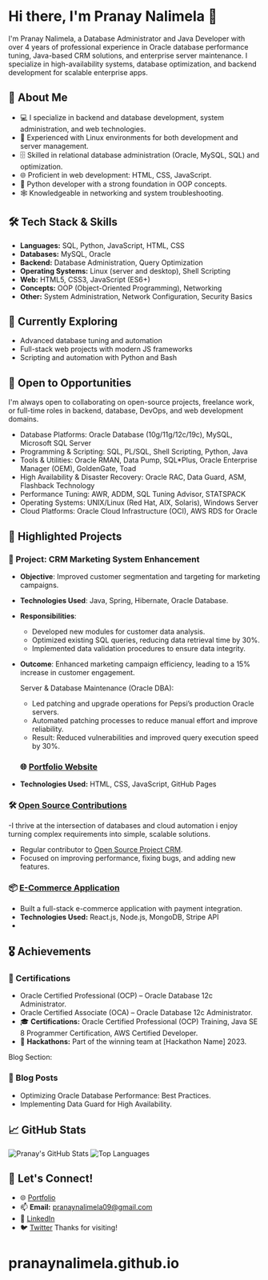# Hi there, I'm Pranay Nalimela 👋

I'm Pranay Nalime​la, a Database Administrator and Java Developer with over 4 years of professional experience in Oracle database performance tuning, Java-based CRM solutions, and enterprise server maintenance. I specialize in high-availability systems, database optimization, and backend development for scalable enterprise apps.

## 🚀 About Me
- 💻 I specialize in backend and database development, system administration, and web technologies.
- 🐧 Experienced with Linux environments for both development and server management.
- 🗄️ Skilled in relational database administration (Oracle, MySQL, SQL) and optimization.
- 🌐 Proficient in web development: HTML, CSS, JavaScript.
- 🐍 Python developer with a strong foundation in OOP concepts.
- 🕸️ Knowledgeable in networking and system troubleshooting.

## 🛠️ Tech Stack & Skills
- **Languages:** SQL, Python, JavaScript, HTML, CSS
- **Databases:** MySQL, Oracle
- **Backend:** Database Administration, Query Optimization
- **Operating Systems:** Linux (server and desktop), Shell Scripting
- **Web:** HTML5, CSS3, JavaScript (ES6+)
- **Concepts:** OOP (Object-Oriented Programming), Networking
- **Other:** System Administration, Network Configuration, Security Basics

## 🌱 Currently Exploring
- Advanced database tuning and automation
- Full-stack web projects with modern JS frameworks
- Scripting and automation with Python and Bash

## 🤝 Open to Opportunities
I'm always open to collaborating on open-source projects, freelance work, or full-time roles in backend, database, DevOps, and web development domains.
- Database Platforms: Oracle Database (10g/11g/12c/19c), MySQL, Microsoft SQL Server
- Programming & Scripting: SQL, PL/SQL, Shell Scripting, Python, Java
- Tools & Utilities: Oracle RMAN, Data Pump, SQL*Plus, Oracle Enterprise Manager (OEM), GoldenGate, Toad
- High Availability & Disaster Recovery: Oracle RAC, Data Guard, ASM, Flashback Technology
- Performance Tuning: AWR, ADDM, SQL Tuning Advisor, STATSPACK
- Operating Systems: UNIX/Linux (Red Hat, AIX, Solaris), Windows Server
- Cloud Platforms: Oracle Cloud Infrastructure (OCI), AWS RDS for Oracle
  
## 📂 Highlighted Projects
### 📁 Project: CRM Marketing System Enhancement
- **Objective**: Improved customer segmentation and targeting for marketing campaigns.
- **Technologies Used**: Java, Spring, Hibernate, Oracle Database.
- **Responsibilities**:
  - Developed new modules for customer data analysis.
  - Optimized existing SQL queries, reducing data retrieval time by 30%.
  - Implemented data validation procedures to ensure data integrity.
- **Outcome**: Enhanced marketing campaign efficiency, leading to a 15% increase in customer engagement.

  Server & Database Maintenance (Oracle DBA):
  - Led patching and upgrade operations for Pepsi’s production Oracle servers.
  - Automated patching processes to reduce manual effort and improve reliability.
  - Result: Reduced vulnerabilities and improved query execution speed by 30%.

  ### 🌐 [Portfolio Website](https://pranaynalimela.github.io)
- **Technologies Used:** HTML, CSS, JavaScript, GitHub Pages

### 🛠️ [Open Source Contributions](#)
-I thrive at the intersection of databases and cloud automation i enjoy turning complex requirements into simple, scalable solutions.
- Regular contributor to [Open Source Project CRM](#).
- Focused on improving performance, fixing bugs, and adding new features.

### 📦 [E-Commerce Application](#)
- Built a full-stack e-commerce application with payment integration.
- **Technologies Used:** React.js, Node.js, MongoDB, Stripe API
- 
## 🎖️ Achievements
### 📜 Certifications
- Oracle Certified Professional (OCP) – Oracle Database 12c Administrator.
- Oracle Certified Associate (OCA) – Oracle Database 12c Administrator.
- 🎓 **Certifications:** Oracle Certified Professional (OCP) Training, Java SE 8 Programmer Certification, AWS Certified Developer.
- 👏 **Hackathons:** Part of the winning team at [Hackathon Name] 2023.

Blog Section:
### 📝 Blog Posts
- Optimizing Oracle Database Performance: Best Practices.
- Implementing Data Guard for High Availability.

## 📈 GitHub Stats
![Pranay's GitHub Stats](https://github-readme-stats.vercel.app/api?username=pranaynalimela&show_icons=true&theme=radical)
![Top Languages](https://github-readme-stats.vercel.app/api/top-langs/?username=pranaynalimela&layout=compact&theme=radical)

## 💬 Let's Connect!
- 🌐 [Portfolio](https://pranaynalimela.github.io)
- 📫 **Email:** [pranaynalimela09@gmail.com](mailto:pranaynalimela09@gmail.com)
- 💼 [LinkedIn](https://www.linkedin.com/in/pranay-nalimela-23191116a)
- 🐦 [Twitter](https://twitter.com/pranaynalimela)
Thanks for visiting!
# pranaynalimela.github.io
